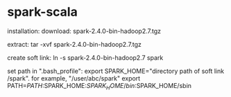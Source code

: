 # spark-scala

installation:
download: spark-2.4.0-bin-hadoop2.7.tgz

extract: tar -xvf spark-2.4.0-bin-hadoop2.7.tgz

create soft link: ln -s spark-2.4.0-bin-hadoop2.7 spark

set path in ".bash_profile": export SPARK_HOME="directory path of soft link /spark". for example, "/user/abc/spark"
export PATH=$PATH:$SPARK_HOME:$SPARK_HOME/bin:$SPARK_HOME/sbin


